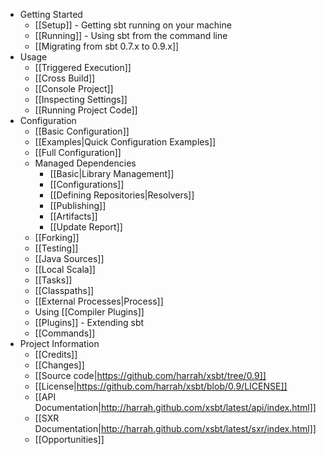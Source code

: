 * Getting Started
    * [[Setup]] - Getting sbt running on your machine
    * [[Running]] - Using sbt from the command line
    * [[Migrating from sbt 0.7.x to 0.9.x]]
* Usage
    * [[Triggered Execution]]
    * [[Cross Build]]
    * [[Console Project]]
    * [[Inspecting Settings]]
    * [[Running Project Code]]
* Configuration
    * [[Basic Configuration]]
    * [[Examples|Quick Configuration Examples]]
    * [[Full Configuration]]
    * Managed Dependencies
        * [[Basic|Library Management]]
        * [[Configurations]]
        * [[Defining Repositories|Resolvers]]
        * [[Publishing]]
        * [[Artifacts]]
        * [[Update Report]]
    * [[Forking]]
    * [[Testing]]
    * [[Java Sources]]
    * [[Local Scala]]
    * [[Tasks]]
    * [[Classpaths]]
    * [[External Processes|Process]]
    * Using [[Compiler Plugins]]
    * [[Plugins]] - Extending sbt
    * [[Commands]]
* Project Information
    * [[Credits]]
    * [[Changes]]
    * [[Source code|https://github.com/harrah/xsbt/tree/0.9]]
    * [[License|https://github.com/harrah/xsbt/blob/0.9/LICENSE]]
    * [[API Documentation|http://harrah.github.com/xsbt/latest/api/index.html]]
    * [[SXR Documentation|http://harrah.github.com/xsbt/latest/sxr/index.html]]
    * [[Opportunities]]